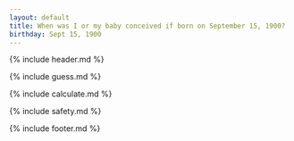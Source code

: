 ```yaml
---
layout: default
title: When was I or my baby conceived if born on September 15, 1900?
birthday: Sept 15, 1900
---
```


{% include header.md %}

{% include guess.md %}

{% include calculate.md %}

{% include safety.md %}

{% include footer.md %}




